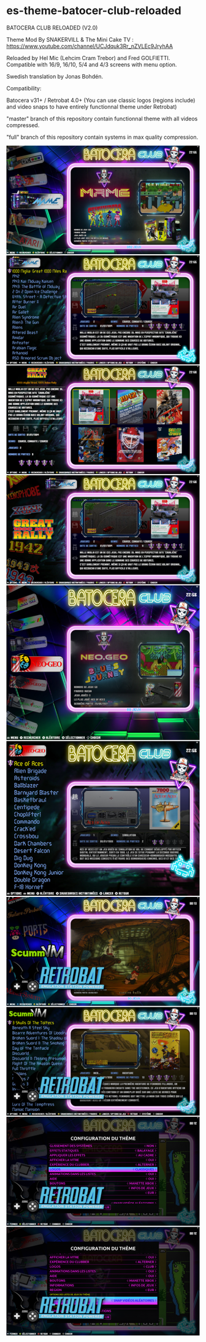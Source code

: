 # es-theme-batocer-club-reloaded

BATOCERA CLUB RELOADED (V2.0)

Theme Mod By SNAKERVILL & The Mini Cake TV : https://www.youtube.com/channel/UCJdquk3Rr_nZVLEc9JryhAA

Reloaded by Hel Mic (Lehcim Cram Trebor) and Fred GOLFIETTI. Compatible with 16/9, 16/10, 5/4 and 4/3 screens with menu option.

Swedish translation by Jonas Bohdén.

Compatibility:

Batocera v31+ / Retrobat 4.0+ (You can use classic logos (regions include) and video snaps to have entirely functionnal theme under Retrobat)

"master" branch of this repository contain functionnal theme with all videos compressed.

"full" branch of this repository contain systems in max quality compression.

![0](https://github.com/lehcimcramtrebor/es-theme-batocer-club-reloaded/blob/master/_inc/screenshots/screenshot01.png)
![0](https://github.com/lehcimcramtrebor/es-theme-batocer-club-reloaded/blob/master/_inc/screenshots/screenshot02.png)
![0](https://github.com/lehcimcramtrebor/es-theme-batocer-club-reloaded/blob/master/_inc/screenshots/screenshot03.png)
![0](https://github.com/lehcimcramtrebor/es-theme-batocer-club-reloaded/blob/master/_inc/screenshots/screenshot04.png)
![0](https://github.com/lehcimcramtrebor/es-theme-batocer-club-reloaded/blob/master/_inc/screenshots/screenshot05.png)
![0](https://github.com/lehcimcramtrebor/es-theme-batocer-club-reloaded/blob/master/_inc/screenshots/screenshot06.png)
![0](https://github.com/lehcimcramtrebor/es-theme-batocer-club-reloaded/blob/master/_inc/screenshots/screenshot07.png)
![0](https://github.com/lehcimcramtrebor/es-theme-batocer-club-reloaded/blob/master/_inc/screenshots/screenshot08.png)
![0](https://github.com/lehcimcramtrebor/es-theme-batocer-club-reloaded/blob/master/_inc/screenshots/screenshot09.png)
![0](https://github.com/lehcimcramtrebor/es-theme-batocer-club-reloaded/blob/master/_inc/screenshots/screenshot10.png)
